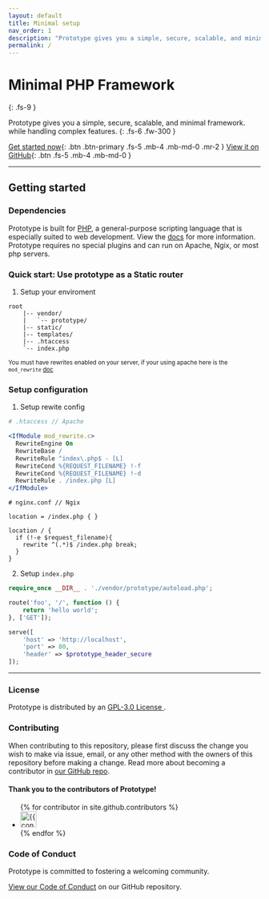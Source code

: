 ```yaml
---
layout: default
title: Minimal setup
nav_order: 1
description: "Prototype gives you a simple, secure, scalable, and minimal framework. while handling complex features."
permalink: /
---
```


# Minimal PHP Framework
{: .fs-9 }

Prototype gives you a simple, secure, scalable, and minimal framework. while handling complex features.
{: .fs-6 .fw-300 }

[Get started now](#getting-started){: .btn .btn-primary .fs-5 .mb-4 .mb-md-0 .mr-2 } [View it on GitHub](https://github.com/NotReeceHarris/Prototype){: .btn .fs-5 .mb-4 .mb-md-0 }

---

## Getting started

### Dependencies

Prototype is built for [PHP](https://www.php.net/), a general-purpose scripting language that is especially suited to web development. View the [docs](https://www.php.net/docs.php) for more information. Prototype requires no special plugins and can run on Apache, Ngix, or most php servers.

### Quick start: Use prototype as a Static router

1. Setup your enviroment

```
root
    |-- vendor/
    |   `-- prototype/
    |-- static/
    |-- templates/
    |-- .htaccess
    `-- index.php
```

<small>You must have rewrites enabled on your server,  if your using apache here is the `mod_rewrite` [doc](https://httpd.apache.org/docs/current/mod/mod_rewrite.html)</small>

### Setup configuration

1. Setup rewite config

  ```apache
# .htaccess // Apache

<IfModule mod_rewrite.c>
    RewriteEngine On
    RewriteBase /
    RewriteRule ^index\.php$ - [L]
    RewriteCond %{REQUEST_FILENAME} !-f
    RewriteCond %{REQUEST_FILENAME} !-d
    RewriteRule . /index.php [L]
</IfModule>
```
```nginx
# nginx.conf // Ngix

location = /index.php { }

location / {
  if (!-e $request_filename){
    rewrite ^(.*)$ /index.php break;
  }
}
```

2. Setup `index.php`

```php
require_once __DIR__ . './vendor/prototype/autoload.php';

route('foo', '/', function () {
    return 'hello world';
}, ['GET']);

serve([
    'host' => 'http://localhost',
    'port' => 80,
    'header' => $prototype_header_secure
]);
```

---

### License

Prototype is distributed by an [GPL-3.0 License ](https://github.com/NotReeceHarris/Prototype/blob/Production/LICENSE).

### Contributing

When contributing to this repository, please first discuss the change you wish to make via issue,
email, or any other method with the owners of this repository before making a change. Read more about becoming a contributor in [our GitHub repo](https://github.com/notreeceharris/prototype#contributing).

#### Thank you to the contributors of Prototype!

<ul class="list-style-none">
{% for contributor in site.github.contributors %}
  <li class="d-inline-block mr-1">
     <a href="{{ contributor.html_url }}"><img src="{{ contributor.avatar_url }}" width="32" height="32" alt="{{ contributor.login }}"/></a>
  </li>
{% endfor %}
</ul>

### Code of Conduct

Prototype is committed to fostering a welcoming community.

[View our Code of Conduct](https://github.com/NotReeceHarris/Prototype/blob/Production/CODE_OF_CONDUCT.md) on our GitHub repository.
